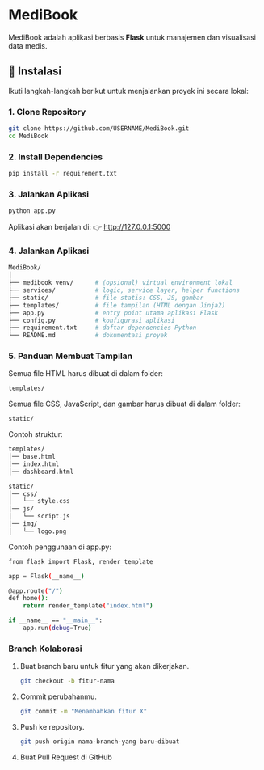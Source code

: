 # MediBook  

MediBook adalah aplikasi berbasis **Flask** untuk manajemen dan visualisasi data medis.  

## 🚀 Instalasi  

Ikuti langkah-langkah berikut untuk menjalankan proyek ini secara lokal:  

### 1. Clone Repository  
```bash
git clone https://github.com/USERNAME/MediBook.git
cd MediBook
```
### 2. Install Dependencies
```bash  
pip install -r requirement.txt
```
### 3. Jalankan Aplikasi
```bash  
python app.py
```
Aplikasi akan berjalan di:
👉 http://127.0.0.1:5000

### 4. Jalankan Aplikasi
```bash
MediBook/
│
├── medibook_venv/      # (opsional) virtual environment lokal
├── services/           # logic, service layer, helper functions
├── static/             # file statis: CSS, JS, gambar
├── templates/          # file tampilan (HTML dengan Jinja2)
├── app.py              # entry point utama aplikasi Flask
├── config.py           # konfigurasi aplikasi
├── requirement.txt     # daftar dependencies Python
└── README.md           # dokumentasi proyek
```

### 5. Panduan Membuat Tampilan
Semua file HTML harus dibuat di dalam folder:
``` bash
templates/
```
Semua file CSS, JavaScript, dan gambar harus dibuat di dalam folder: 
``` bash
static/
```
Contoh struktur:
``` bash
templates/
│── base.html
│── index.html
│── dashboard.html

static/
│── css/
│   └── style.css
│── js/
│   └── script.js
│── img/
│   └── logo.png
```
Contoh penggunaan di app.py:
``` bash
from flask import Flask, render_template

app = Flask(__name__)

@app.route("/")
def home():
    return render_template("index.html")

if __name__ == "__main__":
    app.run(debug=True)
```

### Branch Kolaborasi

1. Buat branch baru untuk fitur yang akan dikerjakan.
   ``` bash
   git checkout -b fitur-nama
   ```
2. Commit perubahanmu.
   ``` bash
   git commit -m "Menambahkan fitur X"
   ```
3. Push ke repository.
   ``` bash
   git push origin nama-branch-yang baru-dibuat
   ```
4. Buat Pull Request di GitHub
   






